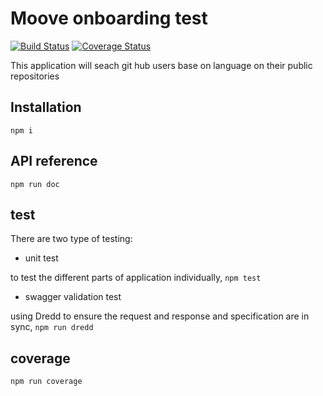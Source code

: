 # Moove onboarding test

[![Build Status](https://travis-ci.org/alikh31/moove-onboarding-test.svg?branch=master)](https://travis-ci.org/alikh31/moove-onboarding-test) [![Coverage Status](https://coveralls.io/repos/github/alikh31/moove-onboarding-test/badge.svg?branch=master)](https://coveralls.io/github/alikh31/moove-onboarding-test?branch=master)

This application will seach git hub users base on language on their public repositories

## Installation

`npm i`

## API reference

`npm run doc`

## test

There are two type of testing:

- unit test

to test the different parts of application individually, `npm test`

- swagger validation test

using Dredd to ensure the request and response and specification are in sync, `npm run dredd`


## coverage

`npm run coverage`
